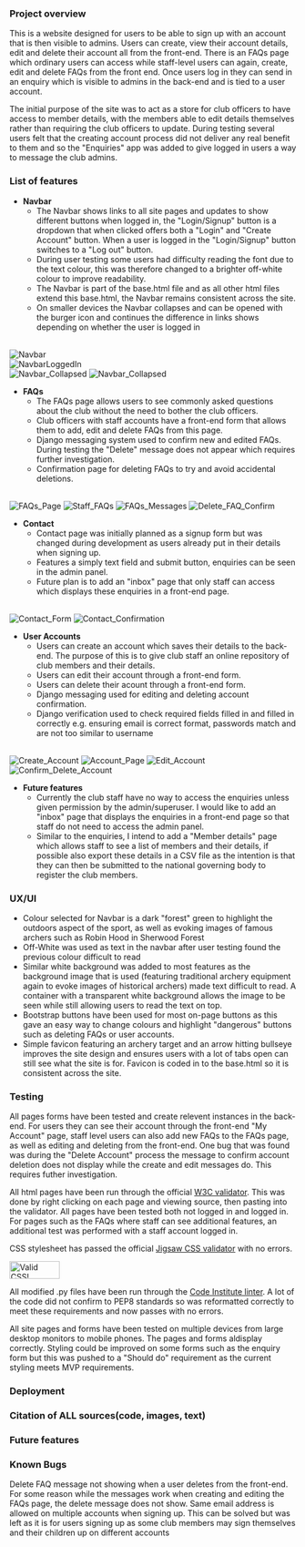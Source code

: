 <h3>Project overview</h3>
This is a website designed for users to be able to sign up with an account that is then visible to admins. Users can create, view their account details, edit and delete their account all from the front-end. There is an FAQs page which ordinary users can access while staff-level users can again, create, edit and delete FAQs from the front end. Once users log in they can send in an enquiry which is visible to admins in the back-end and is tied to a user account.

The initial purpose of the site was to act as a store for club officers to have access to member details, with the members able to edit details themselves rather than requiring the club officers to update. During testing several users felt that the creating account process did not deliver any real benefit to them and so the "Enquiries" app was added to give logged in users a way to message the club admins.

<h3>List of features</h3>

- __Navbar__
    - The Navbar shows links to all site pages and updates to show different buttons when logged in, the "Login/Signup" button is a dropdown that when clicked offers both a "Login" and "Create Account" button. When a user is logged in the "Login/Signup" button switches to a "Log out" button.
    - During user testing some users had difficulty reading the font due to the text colour, this was therefore changed to a brighter off-white colour to improve readability.
    - The Navbar is part of the base.html file and as all other html files extend this base.html, the Navbar remains consistent across the site.
    - On smaller devices the Navbar collapses and can be opened with the burger icon and continues the difference in links shows depending on whether the user is logged in
    </br>
![Navbar](static/media/readme_images/Navbar.png)
</br>
![NavbarLoggedIn](static/media/readme_images/NavbarLoggedIn.png)
</br>
![Navbar_Collapsed](static/media/readme_images/NavbarCollapsed.png)
![Navbar_Collapsed](static/media/readme_images/NavbarCollapsedLoggedIn.png)

- __FAQs__
    - The FAQs page allows users to see commonly asked questions about the club without the need to bother the club officers.
    - Club officers with staff accounts have a front-end form that allows them to add, edit and delete FAQs from this page.
    - Django messaging system used to confirm new and edited FAQs. During testing the "Delete" message does not appear which requires further investigation.
    - Confirmation page for deleting FAQs to try and avoid accidental deletions.
    </br>
![FAQs_Page](static/media/readme_images/FAQs_page.png)
![Staff_FAQs](static/media/readme_images/Staff_FAQs.png)
![FAQs_Messages](static/media/readme_images/Edit_FAQ_Message.png)
![Delete_FAQ_Confirm](static/media/readme_images/Delete_FAQ_confirmation.png)


- __Contact__
    - Contact page was initially planned as a signup form but was changed during development as users already put in their details when signing up.
    - Features a simply text field and submit button, enquiries can be seen in the admin panel.
    - Future plan is to add an "inbox" page that only staff can access which displays these enquiries in a front-end page.
    </br>
![Contact_Form](static/media/readme_images/EnquiryForm.png)
![Contact_Confirmation](static/media/readme_images/EnquiryConfirmation.png)

- __User Accounts__
    - Users can create an account which saves their details to the back-end. The purpose of this is to give club staff an online repository of club members and their details.
    - Users can edit their account through a front-end form.
    - Users can delete their acount through a front-end form.
    - Django messaging used for editing and deleting account confirmation.
    - Django verification used to check required fields filled in and filled in correctly e.g. ensuring email is correct format, passwords match and are not too similar to username
    </br>
![Create_Account](static/media/readme_images/Create_Account.png)
![Account_Page](static/media/readme_images/Account_Page.png)
![Edit_Account](static/media/readme_images/Edit_Account.png)
![Confirm_Delete_Account](static/media/readme_images/Confirm_Delete_Account.png)

- __Future features__
    - Currently the club staff have no way to access the enquiries unless given permission by the admin/superuser. I would like to add an "inbox" page that displays the enquiries in a front-end page so that staff do not need to access the admin panel.
    - Similar to the enquiries, I intend to add a "Member details" page which allows staff to see a list of members and their details, if possible also export these details in a CSV file as the intention is that they can then be submitted to the national governing body to register the club members.

<h3>UX/UI</h3>

- Colour selected for Navbar is a dark "forest" green to highlight the outdoors aspect of the sport, as well as evoking images of famous archers such as Robin Hood in Sherwood Forest
- Off-White was used as text in the navbar after user testing found the previous colour difficult to read
- Similar white background was added to most features as the background image that is used (featuring traditional archery equipment again to evoke images of historical archers) made text difficult to read. A container with a transparent white background allows the image to be seen while still allowing users to read the text on top.
- Bootstrap buttons have been used for most on-page buttons as this gave an easy way to change colours and highlight "dangerous" buttons such as deleting FAQs or user accounts.
- Simple favicon featuring an archery target and an arrow hitting bullseye improves the site design and ensures users with a lot of tabs open can still see what the site is for. Favicon is coded in to the base.html so it is consistent across the site.

<h3>Testing</h3>

All pages forms have been tested and create relevent instances in the back-end. For users they can see their account through the front-end "My Account" page, staff level users can also add new FAQs to the FAQs page, as well as editing and deleting from the front-end. One bug that was found was during the "Delete Account" process the message to confirm account deletion does not display while the create and edit messages do. This requires futher investigation.

All html pages have been run through the official [W3C validator](https://validator.w3.org/). This was done by right clicking on each page and viewing source, then pasting into the validator. All pages have been tested both not logged in and logged in. For pages such as the FAQs where staff can see additional features, an additional test was performed with a staff account logged in.

CSS stylesheet has passed the official [Jigsaw CSS validator](https://jigsaw.w3.org/css-validator/) with no errors.
<p>
    <a href="http://jigsaw.w3.org/css-validator/check/referer">
        <img style="border:0;width:88px;height:31px"
            src="http://jigsaw.w3.org/css-validator/images/vcss"
            alt="Valid CSS!" />
    </a>
</p>

All modified .py files have been run through the [Code Institute linter](https://pep8ci.herokuapp.com/). A lot of the code did not confirm to PEP8 standards so was reformatted correctly to meet these requirements and now passes with no errors.

All site pages and forms have been tested on multiple devices from large desktop monitors to mobile phones. The pages and forms aldisplay correctly. Styling could be improved on some forms such as the enquiry form but this was pushed to a "Should do" requirement as the current styling meets MVP requirements.

<h3>Deployment</h3>

<h3>Citation of ALL sources(code, images, text)</h3>

<h3>Future features </h3>

<h3>Known Bugs</h3>
Delete FAQ message not showing when a user deletes from the front-end. For some reason while the messages work when creating and editing the FAQs page, the delete message does not show.
Same email address is allowed on multiple accounts when signing up. This can be solved but was left as it is for users signing up as some club members may sign themselves and their children up on different accounts